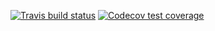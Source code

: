 <!-- badges: start -->
  [![Travis build status](https://travis-ci.com/wuweizhang0723/STAT302project2.svg?branch=master)](https://travis-ci.com/wuweizhang0723/STAT302project2)
[![Codecov test coverage](https://codecov.io/gh/wuweizhang0723/STAT302project2/branch/master/graph/badge.svg)](https://codecov.io/gh/wuweizhang0723/STAT302project2?branch=master)
<!-- badges: end -->
